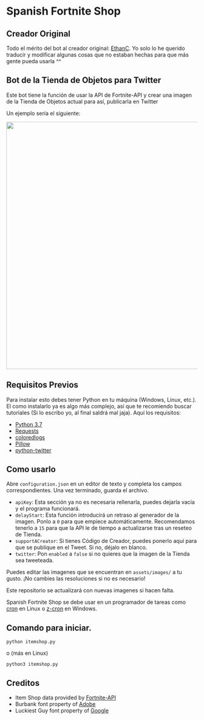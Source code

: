 # Spanish Fortnite Shop

## Creador Original

Todo el mérito del bot al creador original: [EthanC](https://github.com/EthanC/Athena). Yo solo lo he querido traducir y modificar algunas cosas que no estaban hechas para que más gente pueda usarla ^^

## Bot de la Tienda de Objetos para Twitter

Este bot tiene la función de usar la API de Fortnite-API y crear una imagen de la Tienda de Objetos actual para así, publicarla en Twitter

Un ejemplo sería el siguiente:

<p align="center">
    <img src="https://cdn.discordapp.com/attachments/849449923514466324/852593350955892756/itemshop.png" width="650px" draggable="true">
</p>

## Requisitos Previos

Para instalar esto debes tener Python en tu máquina (Windows, Linux, etc.). El como instalarlo ya es algo más complejo, así que te recomiendo buscar tutoriales (Si lo escribo yo, al final saldrá mal jaja). Aquí los requisitos:

- [Python 3.7](https://www.python.org/downloads/)
- [Requests](http://docs.python-requests.org/en/master/user/install/)
- [coloredlogs](https://pypi.org/project/coloredlogs/)
- [Pillow](https://pillow.readthedocs.io/en/stable/installation.html#basic-installation)
- [python-twitter](https://github.com/bear/python-twitter#installing)

## Como usarlo

Abre `configuration.json` en un editor de texto y completa los campos correspondientes. Una vez terminado, guarda el archivo.

- `apiKey`: Esta sección ya no es necesaria rellenarla, puedes dejarla vacía y el programa funcionará.
- `delayStart`: Esta función introducirá un retraso al generador de la imagen. Ponlo a `0` para que empiece automáticamente. Recomendamos tenerlo a `15` para que la API le de tiempo a actualizarse tras un reseteo de Tienda.
- `supportACreator`: Si tienes Código de Creador, puedes ponerlo aquí para que se publique en el Tweet. Si no, déjalo en blanco.
- `twitter`: Pon `enabled` a `false` si no quieres que la imagen de la Tienda sea tweeteada.

Puedes editar las imagenes que se encuentran en `assets/images/` a tu gusto. ¡No cambies las resoluciones si no es necesario! 

Este repositorio se actualizará con nuevas imagenes si hacen falta.

Spanish Fortnite Shop se debe usar en un programador de tareas como [cron](https://en.wikipedia.org/wiki/Cron) en Linux o [z-cron](https://www.z-cron.com/es/) en Windows.

## Comando para iniciar.

```
python itemshop.py
```
o (más en Linux)
```
python3 itemshop.py
```

## Creditos

- Item Shop data provided by [Fortnite-API](https://fortnite-api.com/)
- Burbank font property of [Adobe](https://fonts.adobe.com/fonts/burbank)
- Luckiest Guy font property of [Google](https://fonts.google.com/specimen/Luckiest+Guy)
